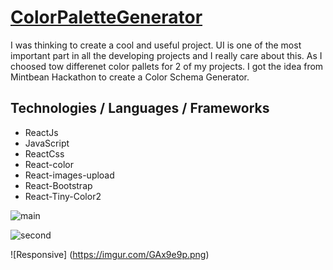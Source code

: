 # [ColorPaletteGenerator](https://yasamanloghmani.github.io/ColorPaletteGenerator/ )


I was thinking to create a cool and useful project. UI is one of the most important part in all the developing projects and I really care about this. As I choosed tow differenet color pallets for 2 of my projects. I got the idea from Mintbean Hackathon to create a Color Schema Generator. 

## Technologies / Languages / Frameworks

- ReactJs
- JavaScript 
- ReactCss
- React-color
- React-images-upload
- React-Bootstrap
- React-Tiny-Color2

![main](https://imgur.com/Jc4d20R.png)

![second](https://imgur.com/27c2smR.png)

![Responsive] (https://imgur.com/GAx9e9p.png)



